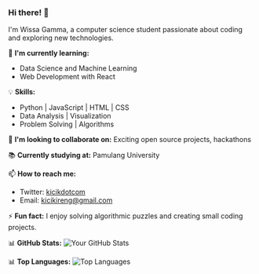 ### Hi there! 👋
I'm Wissa Gamma, a computer science student passionate about coding and exploring new technologies.

🌱 **I'm currently learning:** 
- Data Science and Machine Learning
- Web Development with React

💡 **Skills:**
- Python | JavaScript | HTML | CSS
- Data Analysis | Visualization
- Problem Solving | Algorithms

👯 **I'm looking to collaborate on:** Exciting open source projects, hackathons

📚 **Currently studying at:** Pamulang University

📫 **How to reach me:**
- Twitter: [kicikdotcom](https://twitter.com/kicikdotcom)
- Email: kicikireng@gmail.com

⚡ **Fun fact:** I enjoy solving algorithmic puzzles and creating small coding projects.

📊 **GitHub Stats:**
![Your GitHub Stats](https://github-readme-stats.vercel.app/api?username=wissagamma&show_icons=true&hide_border=true&count_private=true)

📊 **Top Languages:**
![Top Languages](https://github-readme-stats.vercel.app/api/top-langs/?username=wissagamma&layout=compact)

<!-- Feel free to add more sections or customize it according to your preferences! -->

